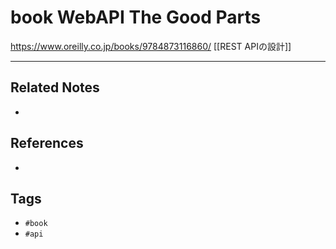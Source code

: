 # book WebAPI The Good Parts
https://www.oreilly.co.jp/books/9784873116860/
[[REST APIの設計]]

---
## Related Notes
- 

## References
- 

## Tags
- `#book` 
- `#api`